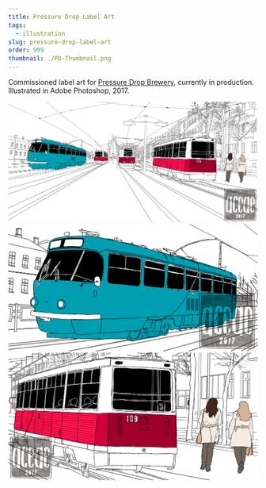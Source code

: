 ```yaml
---
title: Pressure Drop Label Art
tags:
  - illustration
slug: pressure-drop-label-art
order: 999
thumbnail: ./PD-Thumbnail.png
---
```

Commissioned label art for [Pressure Drop Brewery](http://pressuredropbrewing.co.uk/), currently in production.
Illustrated in Adobe Photoshop, 2017.

![](PD-Full-wm.png)
![](PD-Detail1-wm.png)
![](PD-Detail2-wm.png)
